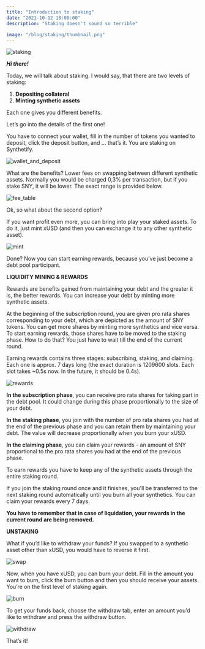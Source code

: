```yaml
---
title: "Introduction to staking"
date: "2021-10-12 18:00:00"
description: "Staking doesn't sound so terrible"

image: "/blog/staking/thumbnail.png"
---
```


![staking](/blog/staking/staking.png)

***Hi there!***

Today, we will talk about staking.
I would say, that there are two levels of staking:
1. **Depositing collateral**
2. **Minting synthetic assets**

Each one gives you different benefits.

Let’s go into the details of the first one!

You have to connect your wallet, fill in the number of tokens you wanted to deposit, click the deposit button, and … that’s it. You are staking on Synthetify. 

![wallet_and_deposit](/blog/staking/wallet_and_deposit.gif)

What are the benefits?
Lower fees on swapping between different synthetic assets. Normally you would be charged 0,3% per transaction, but if you stake SNY, it will be lower. The exact range is provided below.

![fee_table](/blog/staking/fee_table.png)

Ok, so what about the second option?

If you want profit even more, you can bring into play your staked assets. To do it, just mint xUSD (and then you can exchange it to any other synthetic asset). 

![mint](/blog/staking/mint.gif)

Done?
Now you can start earning rewards, because you’ve just become a debt pool participant.

**LIQUIDITY MINING & REWARDS**

Rewards are benefits gained from maintaining your debt and the greater it is, the better rewards. You can increase your debt by minting more synthetic assets.

At the beginning of the subscription round, you are given pro rata shares corresponding to your debt, which are depicted as the amount of SNY tokens. You can get more shares by minting more synthetics and vice versa. To start earning rewards, those shares have to be moved to the staking phase. How to do that? You just have to wait till the end of the current round. 

Earning rewards contains three stages: subscribing, staking, and claiming. Each one is approx. 7 days long (the exact duration is 1209600 slots. Each slot takes ~0.5s now. In the future, it should be 0.4s).

![rewards](/blog/staking/rewards.png)

**In the subscription phase**, you can receive pro rata shares for taking part in the debt pool. It could change during this phase proportionally to the size of your debt.

**In the staking phase**, you join with the number of pro rata shares you had at the end of the previous phase and you can retain them by maintaining your debt. The value will decrease proportionally when you burn your xUSD.

**In the claiming phase**, you can claim your rewards - an amount of SNY proportional to the pro rata shares you had at the end of the previous phase.

To earn rewards you have to keep any of the synthetic assets through the entire staking round.

If you join the staking round once and it finishes, you'll be transferred to the next staking round automatically until you burn all your synthetics. You can claim your rewards every 7 days.

**You have to remember that in case of liquidation, your rewards in the current round are being removed.**

**UNSTAKING**

What if you’d like to withdraw your funds?
If you swapped to a synthetic asset other than xUSD, you would have to reverse it first.

![swap](/blog/staking/xusd_swap.gif)

Now, when you have xUSD, you can burn your debt. Fill in the amount you want to burn, click the burn button and then you should receive your assets. You’re on the first level of staking again.

![burn](/blog/staking/burn.gif)

To get your funds back, choose the withdraw tab, enter an amount you’d like to withdraw and press the withdraw button.

![withdraw](/blog/staking/withdraw.gif)

That’s it!

